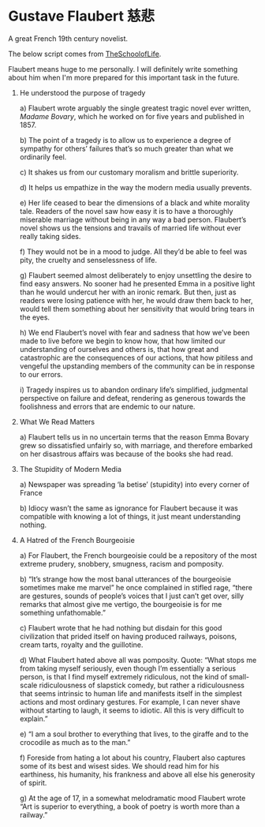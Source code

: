 # Gustave Flaubert 慈悲
A great French 19th century novelist.

The below script comes from [TheSchoolofLife](https://www.youtube.com/watch?v=XK8lZO39T-0&list=PLwxNMb28Xmpfv2COuuJaKzy6E2n8nSMdi&index=4).

Flaubert means huge to me personally. I will definitely write something about him when I'm more 
prepared for this important task in the future. 

1.	He understood the purpose of tragedy 

    a)	Flaubert wrote arguably the single greatest tragic novel ever written, *Madame Bovary*, which he worked on for five years and published in 1857. 
    
    b)	The point of a tragedy is to allow us to experience a degree of sympathy for others’ failures that’s so much greater than what we ordinarily feel.
    
    c)	It shakes us from our customary moralism and brittle superiority.
    
    d)	It helps us empathize in the way the modern media usually prevents.
    
    e)	Her life ceased to bear the dimensions of a black and white morality tale. Readers of the novel saw how easy it is to have a thoroughly miserable marriage without being in any way a bad person. Flaubert’s novel shows us the tensions and travails of married life without ever really taking sides.
    
    f)	They would not be in a mood to judge. All they’d be able to feel was pity, the cruelty and senselessness of life.
    
    g)	Flaubert seemed almost deliberately to enjoy unsettling the desire to find easy answers. No sooner had he presented Emma in a positive light than he would undercut her with an ironic remark. But then, just as readers were losing patience with her, he would draw them back to her, would tell them something about her sensitivity that would bring tears in the eyes. 
    
    h)	We end Flaubert’s novel with fear and sadness that how we’ve been made to live before we begin to know how, that how limited our understanding of ourselves and others is, that how great and catastrophic are the consequences of our actions, that how pitiless and vengeful the upstanding members of the community can be in response to our errors.
    
    i)	Tragedy inspires us to abandon ordinary life’s simplified, judgmental perspective on failure and defeat, rendering as generous towards the foolishness and errors that are endemic to our nature.
2.	What We Read Matters

    a)	Flaubert tells us in no uncertain terms that the reason Emma Bovary grew so dissatisfied unfairly so, with marriage, and therefore embarked on her disastrous affairs was because of the books she had read.
3.	The Stupidity of Modern Media 

    a)	Newspaper was spreading ‘la betise’ (stupidity) into every corner of France
    
    b)	Idiocy wasn’t the same as ignorance for Flaubert because it was compatible with knowing a lot of things, it just meant understanding nothing. 
4.	A Hatred of the French Bourgeoisie 

    a)	For Flaubert, the French bourgeoisie could be a repository of the most extreme prudery, snobbery, smugness, racism and pomposity. 
    
    b)	“It’s strange how the most banal utterances of the bourgeoisie sometimes make me marvel” he once complained in stifled rage, “there are gestures, sounds of people’s voices that I just can’t get over, silly remarks that almost give me vertigo, the bourgeoisie is for me something unfathomable.”
    
    c)	Flaubert wrote that he had nothing but disdain for this good civilization that prided itself on having produced railways, poisons, cream tarts, royalty and the guillotine.
    
    d)	What Flaubert hated above all was pomposity. Quote: “What stops me from taking myself seriously, even though I’m essentially a serious person, is that I find myself extremely ridiculous, not the kind of small-scale ridiculousness of slapstick comedy, but rather a ridiculousness that seems intrinsic to human life and manifests itself in the simplest actions and most ordinary gestures. For example, I can never shave without starting to laugh, it seems to idiotic. All this is very difficult to explain.”
    
    e)	“I am a soul brother to everything that lives, to the giraffe and to the crocodile as much as to the man.”
    
    f)	Foreside from hating a lot about his country, Flaubert also captures some of its best and wisest sides. We should read him for his earthiness, his humanity, his frankness and above all else his generosity of spirit. 
    
    g)	At the age of 17, in a somewhat melodramatic mood Flaubert wrote “Art is superior to everything, a book of poetry is worth more than a railway.”
